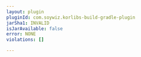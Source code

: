 ```yaml
---
layout: plugin
pluginId: com.soywiz.korlibs-build-gradle-plugin
jarSha1: INVALID
isJarAvailable: false
error: NONE
violations: []

---
```

